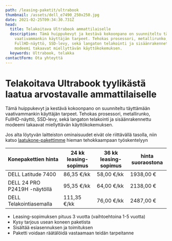 ```yaml
---
path: /leasing-paketit/ultrabook
thumbnail: /assets/dell_e7490_250x250.jpg
date: 2021-02-25T09:34:30.731Z
head:
  title: Telakoitava Ultrabook ammattilaiselle
  description: Tämä huippukevyt ja kestävä kokoonpano on suunniteltu täyttämään
    vaativammankin käyttäjän tarpeet. Tehokas prosessori, metallirunko,
    FullHD-näyttö, SSD-levy, sekä langaton telakointi ja sisäänrakennettu
    modeemi takaavat miellyttävän käyttökokemuksen.
  keywords: Ultrabook, telakka
contactForm: Ota yhteyttä
---
```

# Telakoitava Ultrabook tyylikästä laatua arvostavalle ammattilaiselle

Tämä huippukevyt ja kestävä kokoonpano on suunniteltu täyttämään vaativammankin käyttäjän tarpeet. Tehokas prosessori, metallirunko, FullHD-näyttö, SSD-levy, sekä langaton telakointi ja sisäänrakennettu modeemi takaavat miellyttävän käyttökokemuksen.

Jos alta löytyvän laitteiston ominaisuudet eivät ole riittävällä tasolla, niin katso <a href="/leasing-paketit/laatukone">laatukone-pakettimme</a> hieman tehokkaampaan työskentelyyn

| Konepakettien hinta  | 24 kk leasing-sopimus | 36 kk leasing-sopimus | hinta suoraostona |
| -------------------- | --------------------- | --------------------- | ----------------- |
| DELL Latitude 7400   | 86,35 €/kk            | 58,00 €/kk            | 1938,00 €         |
| DELL 24 PRO P2419H -näytöllä   | 95,35 €/kk            | 64,00 €/kk            | 2138,00 €         |
| DELL Telakointiasemalla | 111,35 €/kk           | 76,00 €/kk            | 2487,00 €         |

* Leasing-sopimuksen pituus 3 vuotta (vaihtoehtoina 1-5 vuotta)
* Kysy tarjous usean koneen paketista
* Sisältää esiasennuksen ja toimituksen
* Paketti voidaan räätälöidä vastaamaan teidän tarpeitanne

<Cards cardsPerRow="2" cards='[{"bgColor":"lightest","title":"DELL Latitude 7300 ja 7400 Yrityskannettavat","linkBgColor":"darkest","image":"/assets/dell_e7490_full.jpg","content":"Mikäli sinua kiinnostaa ohut muotoilu, laadukas ja kestävä rakenne sekä liikuteltavuus yhdistettynä tehokkaaksi ja turvalliseksi kokonaisuudeksi niin sinun kannattaa huomioida Dell Latitude 7000-sarja\n\nSuorituskyvystä vastaa 8.sukupolven Intel suorittimet. Dell Latitude 7300 ja 7400 nostavat ultrabookin vaatimukset uudelle tasolle.\n\nErinomainen kannettava yhtä lailla työmatkoille kuin työpisteellekin\n\n* Prosessori: Intel Core i5-8265U (Max. 3.90 GHz, 6M Cache)\n* Muisti: 8GB/16GB\n* Kiintolevy: 256GB/512GB SSD\n* Verkko-ominaisuudet: Intel Dual Band Wireless-AC 9560 + Bluetooth 5.0 + Gigabit ethernet\n* Laajennuspaikat: HDMI,RJ45,Telakointi,USB 3.1,mini DisplayPort\n* Käyttöjärjestelmä: Windows 10 Professional 64-bit\n* Takuu: kolmen vuoden kansainvälinen ProSupport on-site takuu, vasteaika seuraava työpäivä\n* Tuotekoodit: YG2DY, 0C6PP, 0VT79, 41NVJ, JX76K, DELL-WD19TB, DELL-P2419H DELL-P2419HC"},{"bgColor":"lightest","title":"DELL 24 PRO P2419H FHD IPS HAS PIVOT","linkBgColor":"darkest","content":"Koe erinomainen värintoisto, tarkkuus ja suorituskyky Dell P2419H 24″ FHD -näytöllä.\n\nDell P2419H on korkealla FHD (1920x1080) tarkkuudella ja ohuilla raameilla varustettu 24 tuuman laajakuvanäyttö.\n\nSuunniteltu mukavuutta hakevalle: Korkeussäädettävä jalusta, intuitiiviset säätimet, heijastamaton","image":"/assets/dell_u2419h_250x207.jpg"},{"bgColor":"lightest","title":"DELL Telakka","linkBgColor":"darkest","content":"Telakointiaseman avulla voit liitää Latitude E-sarjan kannettavan nopeasti työpisteesi lisälaitteisiin kuten erilliseen näyttöön, näppäimistöön ja hiireen sekä mahdollisiin lisälaitteisiin kuten tulostimeen sekä kaiuttimiin","image":"/assets/wd19tb_01.jpg"}]' />